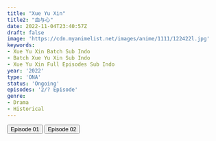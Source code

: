 ```yaml
---
title: "Xue Yu Xin"
title2: "血与心"
date: 2022-11-04T23:40:57Z
draft: false
image: 'https://cdn.myanimelist.net/images/anime/1111/122422l.jpg'
keywords:
- Xue Yu Xin Batch Sub Indo
- Batch Xue Yu Xin Sub Indo
- Xue Yu Xin Full Episodes Sub Indo
year: '2022'
type: 'ONA'
status: 'Ongoing'
episodes: '2/? Episode'
genre:
- Drama
- Historical
---
```


<div class="d-g gg-5 gtc-r ai-c">
<button onclick="window.open('?arc=5MgPTXyKPH_20221104/1/MP4/Kuramanime-BLDHRT-01-360p-BGlobal','_blank')">Episode 01</button>
<button onclick="window.open('?arc=5MgPTXyKPH_20221104/2/MP4/Kuramanime-BLDHRT-02-480p-BGlobal','_blank')">Episode 02</button>
</div>